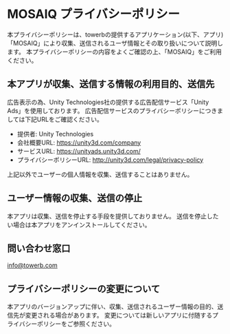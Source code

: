 # MOSAIQ プライバシーポリシー

本プライバシーポリシーは、towerbの提供するアプリケーション(以下、アプリ)「MOSAIQ」により収集、送信されるユーザ情報とその取り扱いについて説明します。
本プライバシーポリシーの内容をよくご確認の上、「MOSAIQ」をご利用ください。

## 本アプリが収集、送信する情報の利用目的、送信先

広告表示の為、Unity Technologies社の提供する広告配信サービス「Unity Ads」を使用しております。
広告配信サービスのプライバシーポリシーにつきましては下記URLをご確認ください。

* 提供者: Unity Technologies
* 会社概要URL: https://unity3d.com/company
* サービスURL: https://unityads.unity3d.com/
* プライバシーポリシーURL: http://unity3d.com/legal/privacy-policy

上記以外でユーザーの個人情報を収集、送信することはありません。

## ユーザー情報の収集、送信の停止

本アプリは収集、送信を停止する手段を提供しておりません。
送信を停止したい場合は本アプリをアンインストールしてください。

## 問い合わせ窓口

info@towerb.com

## プライバシーポリシーの変更について

本アプリのバージョンアップに伴い、収集、送信されるユーザー情報の目的、送信先が変更される場合があります。
変更については新しいアプリに付随するプライバシーポリシーをご参照ください。
